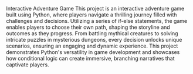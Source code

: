 Interactive Adventure Game
This project is an interactive adventure game built using Python, where players navigate a thrilling journey filled with challenges and decisions. Utilizing a series of if-else statements, the game enables players to choose their own path, shaping the storyline and outcomes as they progress. From battling mythical creatures to solving intricate puzzles in mysterious dungeons, every decision unlocks unique scenarios, ensuring an engaging and dynamic experience. This project demonstrates Python's versatility in game development and showcases how conditional logic can create immersive, branching narratives that captivate players.

